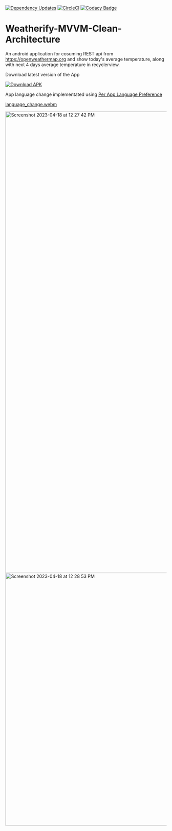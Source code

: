 [![Dependency Updates](https://github.com/bosankus/Weatherify-MVVM-Clean-Architecture/actions/workflows/check-dependecy-updates.yml/badge.svg)](https://github.com/bosankus/Weatherify-MVVM-Clean-Architecture/actions/workflows/check-dependecy-updates.yml)
[![CircleCI](https://dl.circleci.com/status-badge/img/gh/bosankus/Weatherify-MVVM-Clean-Architecture/tree/develop.svg?style=shield)](https://dl.circleci.com/status-badge/redirect/gh/bosankus/Weatherify-MVVM-Clean-Architecture/tree/develop)
[![Codacy Badge](https://app.codacy.com/project/badge/Grade/dda6430161e146518704730d9916dba7)](https://www.codacy.com/gh/bosankus/Weatherify-MVVM-Clean-Architecture/dashboard?utm_source=github.com&amp;utm_medium=referral&amp;utm_content=bosankus/Weatherify-MVVM-Clean-Architecture&amp;utm_campaign=Badge_Grade)

# Weatherify-MVVM-Clean-Architecture
An android application for cosuming REST api from https://openweathermap.org and show today's average temperature, along with next 4 days average temperature in recyclerview.

Download latest version of the App

[![Download APK](https://img.shields.io/badge/download-22272E.svg?style=for-the-badge&logo=android&logoColor=47954A)]( )

App language change implementated using [Per App Language Preference](https://developer.android.com/guide/topics/resources/app-languages#androidx-impl)


[language_change.webm](https://user-images.githubusercontent.com/46471379/232668914-23ff41d5-420b-45d5-bc48-afbe1d166ead.webm)

<img width="1440" alt="Screenshot 2023-04-18 at 12 27 42 PM" src="https://user-images.githubusercontent.com/46471379/232696523-773203e6-e751-4de3-8121-af5d04f8c453.png">
<img width="789" alt="Screenshot 2023-04-18 at 12 28 53 PM" src="https://user-images.githubusercontent.com/46471379/232696733-a5cc0892-3ad5-4b12-990e-45712b0835c9.png">
